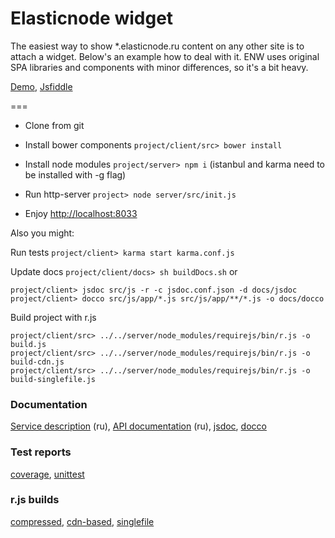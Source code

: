 Elasticnode widget
===

The easiest way to show *.elasticnode.ru content on any other site is to attach a widget.
Below's an example how to deal with it. ENW uses original SPA libraries and components with minor differences, so it's a bit heavy.

[Demo](http://elasticnode.ru/widget/), [Jsfiddle](http://jsfiddle.net/VmsGL/)

===

* Clone from git

* Install bower components ```project/client/src> bower install```

* Install node modules ```project/server> npm i``` (istanbul and karma need to be installed with -g flag)

* Run http-server ```project> node server/src/init.js```

* Enjoy [http://localhost:8033](http://localhost:8033)


Also you might:

Run tests ```project/client> karma start karma.conf.js```

Update docs ```project/client/docs> sh buildDocs.sh``` or
```
project/client> jsdoc src/js -r -c jsdoc.conf.json -d docs/jsdoc
project/client> docco src/js/app/*.js src/js/app/**/*.js -o docs/docco
```

Build project with r.js
```
project/client/src> ../../server/node_modules/requirejs/bin/r.js -o build.js
project/client/src> ../../server/node_modules/requirejs/bin/r.js -o build-cdn.js
project/client/src> ../../server/node_modules/requirejs/bin/r.js -o build-singlefile.js
```
### Documentation
[Service description](http://elasticnode.ru/widget/) (ru), [API documentation](http://school.elasticnode.ru/api/) (ru), [jsdoc](http://elasticnode.ru/widget/docs/jsdoc/), [docco](http://elasticnode.ru/widget/docs/docco/app.html)
### Test reports
[coverage](http://elasticnode.ru/widget/docs/coverage/Chrome%2036.0.1985%20(Mac%20OS%20X%2010.9.3)/), [unittest](http://elasticnode.ru/widget/docs/unit_reports/Chrome%2036.0.1985%20(Mac%20OS%20X%2010.9.3)/)
### r.js builds
[compressed](https://raw.githubusercontent.com/antongolub/enw/master/client/dist/js/app/main.js), [cdn-based](https://raw.githubusercontent.com/antongolub/enw/master/client/dist/js/app/main-cdn.js), [singlefile](https://raw.githubusercontent.com/antongolub/enw/master/client/dist/js/app/main-singlefile.js)
